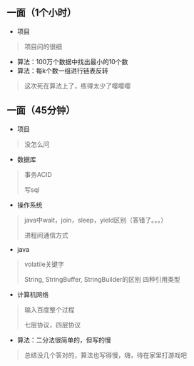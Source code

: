## 一面（1个小时）
- 项目
> 项目问的很细
- 算法：100万个数据中找出最小的10个数
- 算法：每k个数一组进行链表反转
> 这次死在算法上了，练得太少了嘤嘤嘤

## 一面（45分钟）
- 项目
> 没怎么问
- 数据库
> 事务ACID
>
> 写sql
- 操作系统
> java中wait，join，sleep，yield区别（答错了。。。）
>
> 进程间通信方式
- java
> volatile关键字
>
> String, StringBuffer, StringBuilder的区别
> 四种引用类型
- 计算机网络
> 输入百度整个过程
>
> 七层协议，四层协议
- 算法：二分法很简单的，但写的慢

> 总结没几个答对的，算法也写得慢，嗨，待在家里打游戏吧
